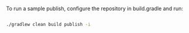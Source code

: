 
To run a sample publish, configure the repository in build.gradle and run: 

```bash

./gradlew clean build publish -i

```